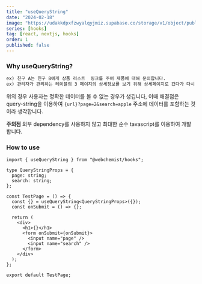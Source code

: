 ```yaml
---
title: "useQueryString"
date: "2024-02-18"
image: "https://udakkdpxfzwyalqyjmiz.supabase.co/storage/v1/object/public/images/blog-react-hooks.png"
series: [hooks]
tag: [react, nextjs, hooks]
order: 1
published: false
---
```


### Why useQueryString?

```txt title="example"
ex) 친구 A는 친구 B에게 상품 리스트  링크를 주어 제품에 대해 문의합니다.
ex) 관리자가 관리하는 테이블의 3 페이지의 상세정보를 보기 위해 상세페이지로 갔다가 다시 돌아올때 혹은 새로고침을 시도할때
```

위의 경우 사용자는 정확한 데이터를 볼 수 없는 경우가 생깁니다, 이때 해결점은 query-string을 이용하여 `{url}?page=2&search=apple` 주소에 데이터를 포함하는 것이라 생각합니다.

**주의점**
외부 dependency를 사용하지 않고 최대한 순수 tavascript를 이용하여 개발합니다.

### How to use

```tsx title="app/test/page.txt"
import { useQueryString } from "@webchemist/hooks";

type QueryStringProps = {
  page: string;
  search: string;
};

const TestPage = () => {
  const {} = useQueryString<QueryStringProps>({});
  const onSubmit = () => {};

  return (
    <div>
      <h1>{}</h1>
      <form onSubmit={onSubmit}>
        <input name="page" />
        <input name="search" />
      </form>
    </div>
  );
};

export default TestPage;
```
